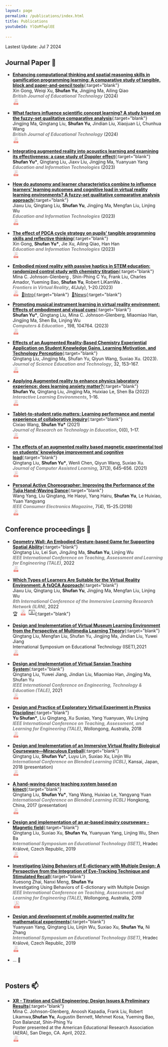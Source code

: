 ```yaml
---
layout: page
permalink: /publications/index.html
title: Publications
youtubeId: YlQoMfwplEE

---
```


Lastest Update: Jul 7 2024&nbsp;  



## Journal Paper 📝 

- [**Enhancing computational thinking and spatial reasoning skills in gamification programming learning: A comparative study of tangible, block and paper‐and‐pencil tools**](https://bera-journals.onlinelibrary.wiley.com/doi/abs/10.1111/bjet.13482){:target="blank"} <br>Xin Gong, Weiqi Xu, **Shufan Yu**, Jingjing Ma, Ailing Qiao <br>***<font color="grey">British Journal of Educational Technology</font>*** (2024) <br> [<img src="/images/icons/pdf-file.png"  width="20" height="20">](/mypaper/Journal/Gong%20et%20al.%20-%202024%20-%20Enhancing%20computational%20thinking%20and%20spatial%20reasoning%20skills%20in%20gamification%20programming%20learning%20A%20comparative%20st.pdf)&nbsp;

- [**What factors influence scientific concept learning? A study based on the fuzzy‐set qualitative comparative analysis**](https://bera-journals.onlinelibrary.wiley.com/doi/10.1111/bjet.13499){:target="blank"} <br>Jingjing Ma, Qingtang Liu, **Shufan Yu**, Jindian Liu, Xiaojuan Li, Chunhua Wang <br>***<font color="grey">British Journal of Educational Technology</font>*** (2024) <br> [<img src="/images/icons/pdf-file.png"  width="20" height="20">](/mypaper/Journal/Ma%20et%20al.%20-%202024%20-%20What%20factors%20influence%20scientific%20concept%20learning%20A%20study%20based%20on%20the%20fuzzy-set%20qualitative%20comparative%20analysis.pdf)&nbsp;

- [**Integrating augmented reality into acoustics learning and examining its effectiveness: a case study of Doppler effect**](https://link.springer.com/article/10.1007/s10639-023-12091-y){:target="blank"} <br>**Shufan Yu\***, Qingtang Liu, Jiaxv Liu, Jingjing Ma, Yuanyuan Yang  <br>***<font color="grey">Education and Information Technologies</font>*** (2023) <br> [<img src="/images/icons/pdf-file.png"  width="20" height="20">](/mypaper/Journal/Yu%20et%20al.%20-%202023%20-%20Integrating%20augmented%20reality%20into%20acoustics%20learning%20and%20examining%20its%20effectiveness%20a%20case%20study%20of%20Doppler%20effect.pdf)&nbsp;

- [**How do autonomy and learner characteristics combine to influence learners’ learning outcomes and cognitive load in virtual reality learning environments? A fuzzy-set qualitative comparative analysis approach**](https://link.springer.com/article/10.1007/s10639-023-12262-x){:target="blank"}<br>Jiaxu Liu, Qingtang Liu, **Shufan Yu**, Jingjing Ma, Mengfan Liu, Linjing Wu<br>***<font color="grey">Education and Information Technologies</font>*** (2023)<br> [<img src="/images/icons/pdf-file.png"  width="20" height="20">](/mypaper/Journal/Liu%20et%20al.%20-%202023%20-%20How%20do%20autonomy%20and%20learner%20characteristics%20combine%20to%20influence%20learners’%20learning%20outcomes%20and%20cognitive%20load%20in.pdf)&nbsp;

- [**The effect of PDCA cycle strategy on pupils’ tangible programming skills and reflective thinking**](https://link.springer.com/article/10.1007/s10639-023-12037-4){:target="blank"}<br>Xin Gong, **Shufan Yu\***, Jie Xu, Ailing Qiao, Han Han <br>***<font color="grey">Education and Information Technologies</font>*** (2023)<br> [<img src="/images/icons/pdf-file.png"  width="20" height="20">](/mypaper/Journal/Gong%20et%20al.%20-%202023%20-%20The%20effect%20of%20PDCA%20cycle%20strategy%20on%20pupils’%20tangible%20programming%20skills%20and%20reflective%20thinking.pdf)&nbsp;

- [**Embodied mixed reality with passive haptics in STEM education: randomized control study with chemistry titration**](https://www.frontiersin.org/articles/10.3389/frvir.2023.1047833/full){:target="blank"}<br>Mina C. Johnson-Glenberg , Shin-Phing C Yu, Frank Liu, Charles Amador, Yueming Bao, **Shufan Yu**, Robert LiKamWa . <br> ***<font color="grey">Frontiers in Virtual Reality</font>***, 4(July), 1–20.(2023)<br> [<img src="/images/icons/pdf-file.png"  width="20" height="20">](/mypaper/Journal/Johnson-Glenberg%20et%20al.%20-%202023%20-%20Embodied%20mixed%20reality%20with%20passive%20haptics%20in%20STEM%20education%20randomized%20control%20study%20with%20chemistry%20t.pdf)&nbsp;&nbsp;[🌠Intro](https://meteor.ame.asu.edu/projects/titration/index.html){:target="blank"}&nbsp;&nbsp;[📰News](https://news.asu.edu/20231013-discoveries-new-class-chemistry-experiments?fbclid=IwAR3DlGVYHhnMtP6oh88mQnpcJJfxGOZZxP7VKoMZEKbdGoCW_AF7GDf8MMA_aem_AZVXUjh9ArqwgBltvozV9Iv0bLrfmUjz9PyGER0gC3_ybHPYPuyVLPH1OopTpLmR-Vk&mibextid=Zxz2cZ){:target="blank"}

- [**Promoting musical instrument learning in virtual reality environment: Effects of embodiment and visual cues**](https://www.sciencedirect.com/science/article/pii/S0360131523000416){:target="blank"}<BR>**Shufan Yu\***, Qingtang Liu, Mina C. Johnson-Glenberg, Miaomiao Han, Jingjing Ma, Shen Ba, Linjing Wu<br> ***<font color="grey">Computers & Education</font>*** , 198, 104764. (2023)<br> [<img src="/images/icons/pdf-file.png"  width="20" height="20">](/mypaper/Journal/Yu%20et%20al.%20-%202023%20-%20Promoting%20musical%20instrument%20learning%20in%20virtual%20reality%20environment%20Effects%20of%20embodiment%20and%20visual%20cues.pdf)&nbsp;

- [**Effects of an Augmented Reality-Based Chemistry Experiential Application on Student Knowledge Gains, Learning Motivation, and Technology Perception**](https://link.springer.com/article/10.1007/s10956-022-10014-z){:target="blank"}<br>Qingtang Liu, Jingjing Ma, Shufan Yu, Qiyun Wang, Suxiao Xu. (2023).<br>***<font color="grey">Journal of Science Education and Technology</font>***, 32, 153–167. <br> [<img src="/images/icons/pdf-file.png"  width="20" height="20">](/mypaper/Journal/Liu%20et%20al.%20-%202022%20-%20Effects%20of%20an%20Augmented%20Reality-Based%20Chemistry%20Experiential%20Application%20on%20Student%20Knowledge%20Gains,%20Learning%20Motiva.pdf)&nbsp;

- [**Applying Augmented reality to enhance physics laboratory experience: does learning anxiety matter?**](https://www.tandfonline.com/doi/abs/10.1080/10494820.2022.2057547){:target="blank"}<br> **Shufan Yu**, Qingtang Liu, Jingjing Ma, Huixiao Le, Shen Ba (2022)<br>***<font color="grey">Interactive Learning Environments</font>***, 1–16.<br> [<img src="/images/icons/pdf-file.png"  width="20" height="20">](/mypaper/Journal/Yu%20et%20al.%20-%202022%20-%20Applying%20Augmented%20reality%20to%20enhance%20physics%20laboratory%20experience%20does%20learning%20anxiety%20matter.pdf)&nbsp;

- [**Tablet-to-student ratio matters: Learning performance and mental experience of collaborative inquiry**](https://www.tandfonline.com/doi/abs/10.1080/15391523.2021.2015018){:target="blank"} <br> Cixiao Wang, **Shufan Yu\*** (2021) <br> ***<font color="grey">Journal of Research on Technology in Education</font>***, 0(0), 1–17. <br> [<img src="/images/icons/pdf-file.png"  width="20" height="20">](/mypaper/Journal/Wang,%20Yu%20-%202023%20-%20Tablet-to-student%20ratio%20matters%20Learning%20performance%20and%20mental%20experience%20of%20collaborative%20inquiry.pdf)&nbsp;

- [**The effects of an augmented reality based magnetic experimental tool on students’ knowledge improvement and cognitive load**](https://onlinelibrary.wiley.com/doi/abs/10.1111/jcal.12513){:target="blank"}<br> Qingtang Liu, **Shufan Yu\***, Wenli Chen, Qiyun Wang, Suxiao Xu.<br>  ***<font color="grey">Journal of Computer Assisted Learning</font>***, 37(3), 645–656. (2021)<br> [<img src="/images/icons/pdf-file.png"  width="20" height="20">](/mypaper/Journal/Liu%20et%20al.%20-%202021%20-%20The%20effects%20of%20an%20augmented%20reality%20based%20magnetic%20experimental%20tool%20on%20students'%20knowledge%20improvement%20and%20cognitiv.pdf)&nbsp;

- [**Personal Active Choreographer: Improving the Performance of the Tujia Hand-Waving Dance**](https://ieeexplore.ieee.org/document/8386929){:target="blank"} <br> Wang Yang, Liu Qingtang, He Haoyi, Yang Hairu, **Shufan Yu**, Le Huixiao, Yuan Yangyang <br> ***<font color="grey">IEEE Consumer Electronics Magazine</font>***, 7(4), 15–25.(2018)<br> [<img src="/images/icons/pdf-file.png"  width="20" height="20">](/mypaper/Journal/Yang%20et%20al.%20-%202018%20-%20Personal%20Active%20Choreographer%20Improving%20the%20Performance%20of%20the%20Tujia%20Hand-Waving%20Dance.pdf)&nbsp;
  <br>

## Conference proceedings 🌉

- [**Geometry Wall: An Embodied Gesture-based Game for Supporting Spatial Ability**](https://ieeexplore.ieee.org/document/10148352){:target="blank"}<br> Qingtang Liu, Lei Sun, JingJing Ma, **Shufan Yu**, Linjing Wu<br> ***<font color="grey">IEEE International Conference on Teaching, Assessment and Learning for Engineering (TALE)</font>***, 2022<br> [<img src="/images/icons/pdf-file.png"  width="20" height="20">](/mypaper/Conference/Liu%20et%20al.%20-%202023%20-%20Geometry%20Wall%20An%20Embodied%20Gesture-based%20Game%20for%20Supporting%20Spatial%20Ability.pdf)&nbsp;

- [**Which Types of Learners Are Suitable for the Virtual Reality Environment: A fsQCA Approach**](https://ieeexplore.ieee.org/document/9815913){:target="blank"} <br> Jiaxu Liu, Qingtang Liu, **Shufan Yu**, Jingjing Ma, Mengfan Liu, Linjing Wu <br> ***<font color="grey">8th International Conference of the Immersive Learning Research Network (ILRN)</font>***, 2022 <br>🏆&nbsp;&nbsp;[<img src="/images/icons/pdf-file.png"  width="20" height="20">](/mypaper/Conference/Liu%20et%20al.%20-%202022%20-%20Which%20Types%20of%20Learners%20Are%20Suitable%20for%20the%20Virtual%20Reality%20Environment%20A%20fsQCA%20Approach.pdf)&nbsp;&nbsp;[<img src="/images/icons/Video_icon.png"  width="20" height="20">](https://www.youtube.com/watch?v=YlQoMfwplEE){:target="blank"}
  
- [**Design and Implementation of Virtual Museum Learning Environment from the Perspective of Multimedia Learning Theory**](https://ieeexplore.ieee.org/document/9546571){:target="blank"} <br> Qingtang Liu, Mengfan Liu, Shufan Yu, Jingjing Ma, Jindian Liu, Yuwei Jiang<br> International Symposium on Educational Technology (ISET),2021<br> [<img src="/images/icons/pdf-file.png"  width="20" height="20">](/mypaper/Conference/Liu%20et%20al.%20-%202021%20-%20Design%20and%20Implementation%20of%20Virtual%20Museum%20Learning%20Environment%20from%20the%20Perspective%20of%20Multimedia%20Learning%20Theory.pdf)&nbsp;
  
- [**Design and Implementation of Virtual Sanxian Teaching System**](https://ieeexplore.ieee.org/document/9678770){:target="blank"} <br> Qingtang Liu, Yuwei Jiang, Jindian Liu, Miaomiao Han, Jingjing Ma, Shufan Yu <br> ***<font color="grey">IEEE International Conference on Engineering, Technology & Education (TALE)</font>***, 2021 <br> [<img src="/images/icons/pdf-file.png"  width="20" height="20">](/mypaper/Conference/Qingtang%20et%20al.%20-%202021%20-%20Design%20and%20Implementation%20of%20Virtual%20Sanxian%20Teaching%20System.pdf)&nbsp;

- [**Design and Practice of Exploratory Virtual Experiment in Physics Discipline**](https://ieeexplore.ieee.org/document/8615362){:target="blank"}<br> **Yu Shufan\***, Liu Qingtang, Xu Suxiao, Yang Yuanyuan, Wu Linjing <br> ***<font color="grey"> IEEE International Conference on Teaching, Assessment, and Learning for Engineering (TALE)</font>***, Wollongong, Australia, 2018<br> [<img src="/images/icons/pdf-file.png"  width="20" height="20">](/mypaper/Conference/Shufan%20et%20al.%20-%202018%20-%20Design%20and%20Practice%20of%20Exploratory%20Virtual%20Experiment%20in%20Physics%20Discipline.pdf)&nbsp;

- [**Design and Implementation of an Immersive Virtual Reality Biological Courseware—Miraculous Eyeball**](https://link.springer.com/chapter/10.1007/978-3-319-94505-7_13){:target="blank"}<br>Qingtang Liu, **Shufan Yu\***, Luyu Lin, Suxiao Xu, Linjin Wu<br> ***<font color="grey">International Conference on Blended Learning (ICBL)</font>***, Kansai, Japan, 2018 (presentation)<br> [<img src="/images/icons/pdf-file.png"  width="20" height="20">](/mypaper/Conference/Liu%20et%20al.%20-%202018%20-%20Design%20and%20Implementation%20of%20an%20Immersive%20Virtual%20Reality%20Biological%20Courseware—Miraculous%20Eyeball.pdf)&nbsp;

- [**A hand-waving dance teaching system based on kinect**](https://link.springer.com/chapter/10.1007/978-3-319-59360-9_31){:target="blank"}<br> Qingtang Liu, **Shufan Yu\***, Yang Wang, Huixiao Le, Yangyang Yuan<br> ***<font color="grey"> International Conference on Blended Learning (ICBL)</font>*** Hongkong, China, 2017 (presentation)<br> [<img src="/images/icons/pdf-file.png"  width="20" height="20">](/mypaper/Conference/Liu%20et%20al.%20-%202017%20-%20A%20Hand-Waving%20Dance%20Teaching%20System%20Based%20on%20Kinect.pdf)&nbsp;

- [**Design and implementation of an ar-based inquiry courseware - Magnetic field**](https://ieeexplore.ieee.org/abstract/document/8782270){:target="blank"} <br> Qingtang Liu, Suxiao Xu, **Shufan Yu**, Yuanyuan Yang, Linjing Wu, Shen Ba <br> ***<font color="grey">International Symposium on Educational Technology (ISET)</font>***, Hradec Králové, Czech Republic, 2019<br> [<img src="/images/icons/pdf-file.png"  width="20" height="20">](/mypaper/Conference/Liu%20et%20al.%20-%202019%20-%20Design%20and%20Implementation%20of%20an%20AR-Based%20Inquiry%20Courseware—%20Magnetic%20Field.pdf)&nbsp;

- [**Investigating Using Behaviors of E-dictionary with Multiple Design: A Perspective from the Integration of Eye-Tracking Technique and Stimulated Recall**](https://ieeexplore.ieee.org/document/8615165){:target="blank"} <br> Xuesong Zhai, Nanxi Meng, **Shufan Yu** <br> Investigating Using Behaviors of E-dictionary with Multiple Design <br> ***<font color="grey">IEEE International Conference on Teaching, Assessment, and Learning for Engineering (TALE)</font>***, Wollongong, Australia, 2019<br> [<img src="/images/icons/pdf-file.png"  width="25" height="25">](/mypaper/Conference/Zhai,%20Meng,%20Yu%20-%202018%20-%20Investigating%20Using%20Behaviors%20of%20E-dictionary%20with%20Multiple%20Design%20A%20Perspective%20from%20the%20Integration%20of%20Eye-Tra.pdf )&nbsp;

- [**Design and development of mobile augmented reality for mathematical experiments**](https://ieeexplore.ieee.org/document/8615165){:target="blank"} <br> Yuanyuan Yang, Qingtang Liu, Linjin Wu, Suxiao Xu, **Shufan Yu**, Ni Zhang<br> ***<font color="grey">International Symposium on Educational Technology (ISET)</font>***, Hradec Králové, Czech Republic, 2019<br> [<img src="/images/icons/pdf-file.png"  width="20" height="20">](/mypaper/Conference/Yang%20et%20al._2019_Design%20and%20development%20of%20mobile%20augmented%20reality%20for%20mathematical%20experiments.pdf)&nbsp;

- ... 🚀

  <br>
## Posters 📫

- [**XR - Titration and Civil Engineering: Design Issues & Preliminary Results**](https://www.aera.net/Publications/i-Presentation-Gallery){:target="blank"}<br> Mina C. Johnson-Glenberg, Anoosh Kapadia, Frank Liu, Robert Likamwa,**Shufan Yu**, Augustin Bennett, Mehmet Kosa, Yueming Bao, Don Balanzat, Shin-Phing Yu<br> Poster presented at the American Educational Research Association (AERA), San Diego, CA. April, 2022.<br> [<img src="/images/icons/pdf-file.png"  width="20" height="20">](/mypaper/Posters/AERA%20Poster%202022v2%20(1).pdf)&nbsp;
  


  <br>
